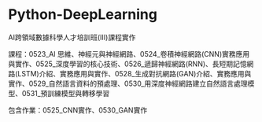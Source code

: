 # Python-DeepLearning
AI跨領域數據科學人才培訓班(III)課程實作

課程：0523_AI 思維、神經元與神經網路、0524_卷積神經網路(CNN)實務應用與實作、0525_深度學習的核心技術、0526_遞歸神經網路(RNN)、長短期記憶網路(LSTM)介紹、實務應用與實作、0528_生成對抗網路(GAN)介紹、實務應用與實作、0529_自然語言資料的預處理、0530_用深度神經網路建立自然語言處理模型、0531_預訓練模型與轉移學習

包含作業：0525_CNN實作、0530_GAN實作
